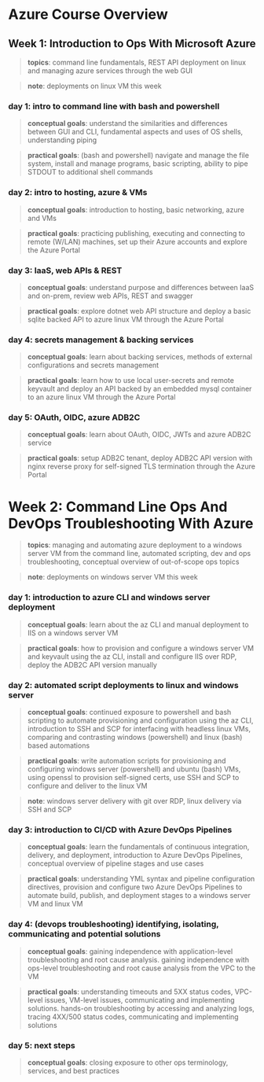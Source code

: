 # Azure Course Overview

## Week 1: Introduction to Ops With Microsoft Azure

> **topics**: command line fundamentals, REST API deployment on linux and managing azure services through the web GUI

> **note**: deployments on linux VM this week

### day 1: intro to command line with bash and powershell

> **conceptual goals**: understand the similarities and differences between GUI and CLI, fundamental aspects and uses of OS shells, understanding piping

> **practical goals**: (bash and powershell) navigate and manage the file system, install and manage programs, basic scripting, ability to pipe STDOUT to additional shell commands

### day 2: intro to hosting, azure & VMs

> **conceptual goals**: introduction to hosting, basic networking, azure and VMs

> **practical goals**: practicing publishing, executing and connecting to remote (W/LAN) machines, set up their Azure accounts and explore the Azure Portal

### day 3: IaaS, web APIs & REST
> **conceptual goals**: understand purpose and differences between IaaS and on-prem, review web APIs, REST and swagger 

> **practical goals**: explore dotnet web API structure and deploy a basic sqlite backed API to azure linux VM through the Azure Portal

### day 4: secrets management & backing services

> **conceptual goals**: learn about backing services, methods of external configurations and secrets management 

> **practical goals**: learn how to use local user-secrets and remote keyvault and deploy an API backed by an embedded mysql container to an azure linux VM through the Azure Portal

### day 5: OAuth, OIDC, azure ADB2C

> **conceptual goals**: learn about OAuth, OIDC, JWTs and azure ADB2C service

> **practical goals**: setup ADB2C tenant, deploy ADB2C API version with nginx reverse proxy for self-signed TLS termination through the Azure Portal

# Week 2: Command Line Ops And DevOps Troubleshooting With Azure

> **topics**: managing and automating azure deployment to a windows server VM from the command line, automated scripting, dev and ops troubleshooting, conceptual overview of out-of-scope ops topics

> **note**: deployments on windows server VM this week

### day 1: introduction to azure CLI and windows server deployment

> **conceptual goals**: learn about the az CLI and manual deployment to IIS on a windows server VM

> **practical goals**: how to provision and configure a windows server VM and keyvault using the az CLI, install and configure IIS over RDP, deploy the ADB2C API version manually

### day 2: automated script deployments to linux and windows server

> **conceptual goals**: continued exposure to powershell and bash scripting to automate provisioning and configuration using the az CLI, introduction to SSH and SCP for interfacing with headless linux VMs, comparing and contrasting windows (powershell) and linux (bash) based automations

> **practical goals**: write automation scripts for provisioning and configuring windows server (powershell) and ubuntu (bash) VMs, using openssl to provision self-signed certs, use SSH and SCP to configure and deliver to the linux VM

> **note**: windows server delivery with git over RDP, linux delivery via SSH and SCP

### day 3: introduction to CI/CD with Azure DevOps Pipelines

> **conceptual goals**: learn the fundamentals of continuous integration, delivery, and deployment, introduction to Azure DevOps Pipelines, conceptual overview of pipeline stages and use cases

> **practical goals**: understanding YML syntax and pipeline configuration directives, provision and configure two Azure DevOps Pipelines to automate build, publish, and deployment stages to a windows server VM and linux VM

### day 4: (devops troubleshooting) identifying, isolating, communicating and potential solutions

> **conceptual goals**: gaining independence with application-level troubleshooting and root cause analysis. gaining independence with ops-level troubleshooting and root cause analysis from the VPC to the VM

> **practical goals**: understanding timeouts and 5XX status codes, VPC-level issues, VM-level issues, communicating and implementing solutions. hands-on troubleshooting by accessing and analyzing logs, tracing 4XX/500 status codes, communicating and implementing solutions 

### day 5: next steps

> **conceptual goals**: closing exposure to other ops terminology, services, and best practices
